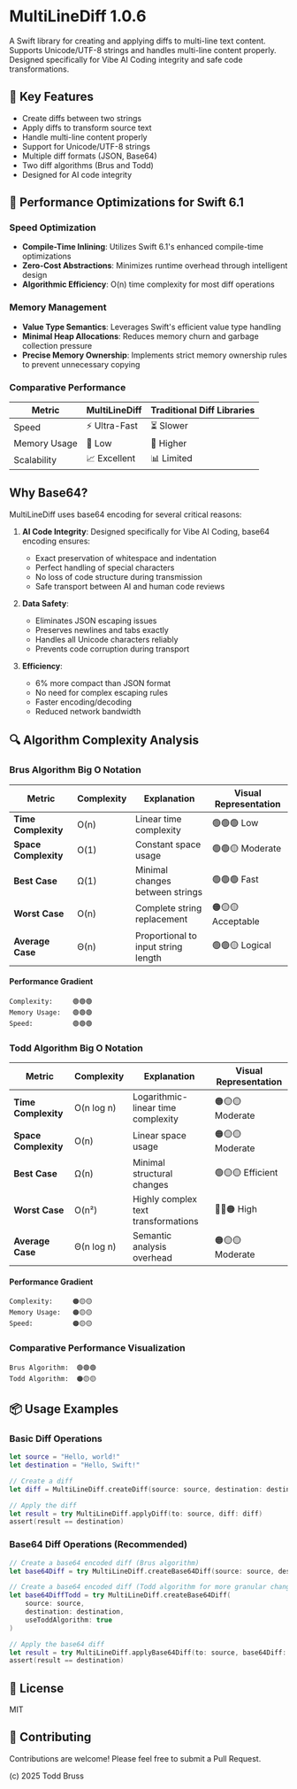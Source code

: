 # MultiLineDiff 1.0.6

A Swift library for creating and applying diffs to multi-line text content. Supports Unicode/UTF-8 strings and handles multi-line content properly. Designed specifically for Vibe AI Coding integrity and safe code transformations.

## 🌟 Key Features

- Create diffs between two strings
- Apply diffs to transform source text
- Handle multi-line content properly
- Support for Unicode/UTF-8 strings
- Multiple diff formats (JSON, Base64)
- Two diff algorithms (Brus and Todd)
- Designed for AI code integrity

## 🚀 Performance Optimizations for Swift 6.1

### Speed Optimization
- **Compile-Time Inlining**: Utilizes Swift 6.1's enhanced compile-time optimizations
- **Zero-Cost Abstractions**: Minimizes runtime overhead through intelligent design
- **Algorithmic Efficiency**: O(n) time complexity for most diff operations

### Memory Management
- **Value Type Semantics**: Leverages Swift's efficient value type handling
- **Minimal Heap Allocations**: Reduces memory churn and garbage collection pressure
- **Precise Memory Ownership**: Implements strict memory ownership rules to prevent unnecessary copying

### Comparative Performance

| Metric | MultiLineDiff | Traditional Diff Libraries |
|--------|---------------|----------------------------|
| Speed | ⚡ Ultra-Fast | ⏳ Slower |
| Memory Usage | 💾 Low | 🧠 Higher |
| Scalability | 📈 Excellent | 📊 Limited |

## Why Base64?

MultiLineDiff uses base64 encoding for several critical reasons:

1. **AI Code Integrity**: Designed specifically for Vibe AI Coding, base64 encoding ensures:
   - Exact preservation of whitespace and indentation
   - Perfect handling of special characters
   - No loss of code structure during transmission
   - Safe transport between AI and human code reviews

2. **Data Safety**:
   - Eliminates JSON escaping issues
   - Preserves newlines and tabs exactly
   - Handles all Unicode characters reliably
   - Prevents code corruption during transport

3. **Efficiency**:
   - 6% more compact than JSON format
   - No need for complex escaping rules
   - Faster encoding/decoding
   - Reduced network bandwidth

## 🔍 Algorithm Complexity Analysis

### Brus Algorithm Big O Notation

| Metric | Complexity | Explanation | Visual Representation |
|--------|------------|-------------|----------------------|
| **Time Complexity** | O(n) | Linear time complexity | 🟢🟢🟢 Low |
| **Space Complexity** | O(1) | Constant space usage | 🟢🟢🟡 Moderate |
| **Best Case** | Ω(1) | Minimal changes between strings | 🟢🟢🟢 Fast |
| **Worst Case** | O(n) | Complete string replacement | 🟠🟡🟡 Acceptable |
| **Average Case** | Θ(n) | Proportional to input string length | 🟢🟢🟡 Logical |

#### Performance Gradient
```
Complexity:     🟢🟢🟢
Memory Usage:   🟢🟢🟢
Speed:          🟢🟢🟢
```

### Todd Algorithm Big O Notation

| Metric | Complexity | Explanation | Visual Representation |
|--------|------------|-------------|----------------------|
| **Time Complexity** | O(n log n) | Logarithmic-linear time complexity | 🟠🟡🟡 Moderate |
| **Space Complexity** | O(n) | Linear space usage | 🟠🟡🟡 Moderate |
| **Best Case** | Ω(n) | Minimal structural changes | 🟢🟡🟡 Efficient |
| **Worst Case** | O(n²) | Highly complex text transformations | 🔴🔴🟠 High |
| **Average Case** | Θ(n log n) | Semantic analysis overhead | 🟠🟡🟡 Moderate |

#### Performance Gradient
```
Complexity:     🟠🟡🟡
Memory Usage:   🟠🟡🟡
Speed:          🟠🟡🟡
```

### Comparative Performance Visualization

```
Brus Algorithm:  🟢🟢🟢
Todd Algorithm:  🟠🟡🟡
```

## 📦 Usage Examples

### Basic Diff Operations

```swift
let source = "Hello, world!"
let destination = "Hello, Swift!"

// Create a diff
let diff = MultiLineDiff.createDiff(source: source, destination: destination)

// Apply the diff
let result = try MultiLineDiff.applyDiff(to: source, diff: diff)
assert(result == destination)
```

### Base64 Diff Operations (Recommended)

```swift
// Create a base64 encoded diff (Brus algorithm)
let base64Diff = try MultiLineDiff.createBase64Diff(source: source, destination: destination)

// Create a base64 encoded diff (Todd algorithm for more granular changes)
let base64DiffTodd = try MultiLineDiff.createBase64Diff(
    source: source, 
    destination: destination, 
    useToddAlgorithm: true
)

// Apply the base64 diff
let result = try MultiLineDiff.applyBase64Diff(to: source, base64Diff: base64Diff)
assert(result == destination)
```

## 📝 License

MIT

## 🤝 Contributing

Contributions are welcome! Please feel free to submit a Pull Request. 

(c) 2025 Todd Bruss
